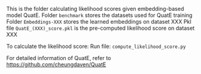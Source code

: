 
This is the folder calculating likelihood scores given embedding-based model QuatE. 
Folder `benchmark`  stores the datasets used for QuatE training
Folder `Embeddings-XXX` stores the learned embeddings on dataset XXX
Pkl file `QuatE_(XXX)_score.pkl` is the pre-computed likelihood score on dataset XXX

To calculate the likelihood score:
Run file: `compute_likelihood_score.py`

For detailed information of QuatE, refer to https://github.com/cheungdaven/QuatE
